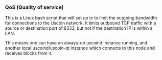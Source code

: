 ### QoS (Quality of service) ###

This is a Linux bash script that will set up tc to limit the outgoing bandwidth for connections to the Uscoin network. It limits outbound TCP traffic with a source or destination port of 8333, but not if the destination IP is within a LAN.

This means one can have an always-on uscoind instance running, and another local uscoind/uscoin-qt instance which connects to this node and receives blocks from it.
